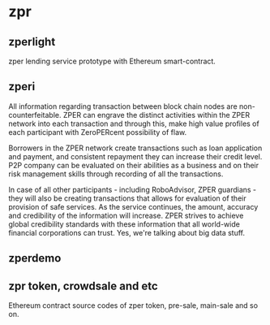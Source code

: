 # zpr

## zperlight
zper lending service prototype with Ethereum smart-contract.

## zperi
All information regarding transaction between block chain nodes are non-counterfeitable. ZPER can engrave the distinct activities within the ZPER network into each transaction and through this, make high value profiles of each participant with ZeroPERcent possibility of flaw.

Borrowers in the ZPER network create transactions such as loan application and payment, and consistent repayment they can increase their credit level. P2P company can be evaluated on their abilities as a business and on their risk management skills through recording of all the transactions.

In case of all other participants - including RoboAdvisor, ZPER guardians - they will also be creating transactions that allows for evaluation of their provision of safe services. As the service continues, the amount, accuracy and credibility of the information will increase. ZPER strives to achieve global credibility standards with these information that all world-wide financial corporations can trust. Yes, we're talking about big data stuff.


## zperdemo

## zpr token, crowdsale and etc
Ethereum contract source codes of
zper token, pre-sale, main-sale and so on.
